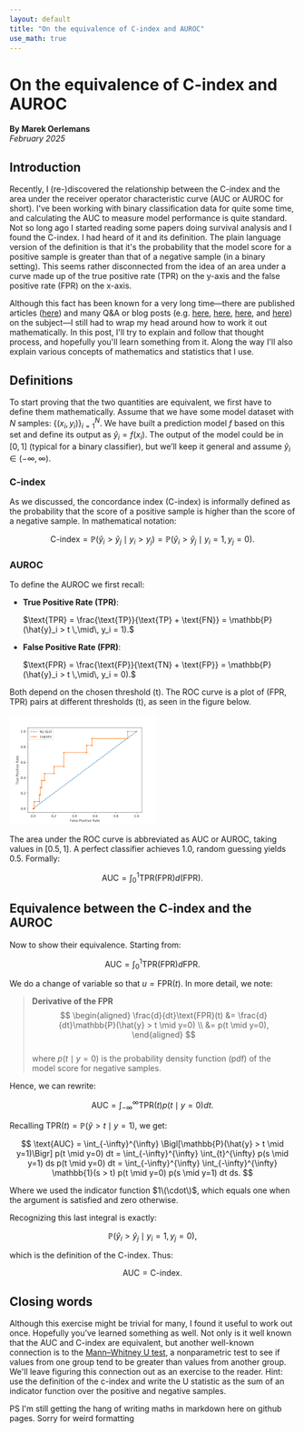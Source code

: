 ```yaml
---
layout: default
title: "On the equivalence of C-index and AUROC"
use_math: true
---
```


# On the equivalence of C-index and AUROC
**By Marek Oerlemans**  
_February 2025_

## Introduction

Recently, I (re-)discovered the relationship between the C-index and the area under the receiver operator characteristic curve (AUC or AUROC for short). I've been working with binary classification data for quite some time, and calculating the AUC to measure model performance is quite standard. Not so long ago I started reading some papers doing survival analysis and I found the C-index. I had heard of it and its definition. The plain language version of the definition is that it's the probability that the model score for a positive sample is greater than that of a negative sample (in a binary setting). This seems rather disconnected from the idea of an area under a curve made up of the true positive rate (TPR) on the y-axis and the false positive rate (FPR) on the x-axis.

Although this fact has been known for a very long time—there are published articles ([here](https://pubs.rsna.org/doi/10.1148/radiology.143.1.7063747)) and many Q&A or blog posts (e.g. [here](https://stats.stackexchange.com/questions/437490/what-is-the-relationship-between-the-harrels-c-and-the-auc), [here](https://stats.stackexchange.com/questions/272314/how-does-auc-of-roc-equal-concordance-probability), [here](https://stats.stackexchange.com/questions/190216/why-is-roc-auc-equivalent-to-the-probability-that-two-randomly-selected-samples), and [here](https://stats.stackexchange.com/questions/190216/why-is-roc-auc-equivalent-to-the-probability-that-two-randomly-selected-samples)) on the subject—I still had to wrap my head around how to work it out mathematically. In this post, I'll try to explain and follow that thought process, and hopefully you'll learn something from it. Along the way I'll also explain various concepts of mathematics and statistics that I use.

## Definitions

To start proving that the two quantities are equivalent, we first have to define them mathematically. Assume that we have some model dataset with $N$ samples: $\{(x_i, y_i)\}_{i=1}^N$. We have built a prediction model $f$ based on this set and define its output as $\hat{y}_i = f(x_i)$. The output of the model could be in $[0,1]$ (typical for a binary classifier), but we’ll keep it general and assume $\hat{y}_i \in (-\infty, \infty)$.

### C-index
As we discussed, the concordance index (C-index) is informally defined as the probability that the score of a positive sample is higher than the score of a negative sample. In mathematical notation:

$$
\text{C-index} = \mathbb{P}(\hat{y}_i > \hat{y}_j \mid y_i > y_j) 
= \mathbb{P}(\hat{y}_i > \hat{y}_j \mid y_i = 1, y_j=0).
$$

### AUROC
To define the AUROC we first recall:

- **True Positive Rate (TPR)**:

  
  $\text{TPR} = \frac{\text{TP}}{\text{TP} + \text{FN}} = \mathbb{P}(\hat{y}_i > t \,\mid\, y_i = 1).$

- **False Positive Rate (FPR)**:

  $\text{FPR} = \frac{\text{FP}}{\text{TN} + \text{FP}} = \mathbb{P}(\hat{y}_i > t \,\mid\, y_i = 0).$

Both depend on the chosen threshold \(t\). The ROC curve is a plot of (FPR, TPR) pairs at different thresholds \(t\), as seen in the figure below.

![An ROC curve. The orange line denotes the output of a classification model; the blue line is the line a random chance model would get. [Source](https://machinelearningmastery.com/roc-curves-and-precision-recall-curves-for-classification-in-python/).](rocplot.png)

The area under the ROC curve is abbreviated as AUC or AUROC, taking values in $[0.5,1]$. A perfect classifier achieves 1.0, random guessing yields 0.5. Formally:

$$
\text{AUC} = \int_0^1 \text{TPR}(\text{FPR}) d(\text{FPR}).
$$

## Equivalence between the C-index and the AUROC

Now to show their equivalence. Starting from:

$$
\text{AUC} = \int_0^1 \text{TPR}\bigl(\text{FPR}\bigr) d\text{FPR}.
$$

We do a change of variable so that $u = \text{FPR}(t)$. In more detail, we note:

> **Derivative of the FPR**  
> $$
> \begin{aligned}
> \frac{d}{dt}\text{FPR}(t) &= \frac{d}{dt}\mathbb{P}(\hat{y} > t \mid y=0) \\
> &= p(t \mid y=0),
> \end{aligned}
> $$  
> where $p(t \mid y=0)$ is the probability density function (pdf) of the model score for negative samples.


Hence, we can rewrite:

$$
\text{AUC} 
= \int_{-\infty}^{\infty} \text{TPR}(t) p(t \mid y=0) dt.
$$

Recalling $\text{TPR}(t) = \mathbb{P}(\hat{y}>t \mid y=1)$, we get:

$$
\text{AUC} 
= \int_{-\infty}^{\infty} \Bigl[\mathbb{P}(\hat{y} > t \mid y=1)\Bigr] p(t \mid y=0) dt 
= \int_{-\infty}^{\infty} \int_{t}^{\infty} p(s \mid y=1) ds  p(t \mid y=0) dt
= \int_{-\infty}^{\infty} \int_{-\infty}^{\infty} \mathbb{1}(s > t) p(t \mid y=0) p(s \mid y=1) dt ds.
$$

Where we used the indicator function $1\(\cdot\)$, which equals one when the argument is satisfied and zero otherwise.

Recognizing this last integral is exactly:

$$
\mathbb{P}(\hat{y}_i > \hat{y}_j \mid y_i = 1, y_j = 0),
$$

which is the definition of the C-index. Thus:

$$
\text{AUC} = \text{C-index}.
$$

## Closing words

Although this exercise might be trivial for many, I found it useful to work out once. Hopefully you’ve learned something as well. Not only is it well known that the AUC and C-index are equivalent, but another well-known connection is to the [Mann–Whitney U test](https://en.wikipedia.org/wiki/Mann%E2%80%93Whitney_U_test), a nonparametric test to see if values from one group tend to be greater than values from another group. We'll leave figuring this connection out as an exercise to the reader. Hint: use the definition of the c-index and write the U statistic as the sum of an indicator function over the positive and negative samples.

PS I'm still getting the hang of writing maths in markdown here on github pages. Sorry for weird formatting
